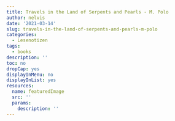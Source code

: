 ```yaml
---
title: Travels in the Land of Serpents and Pearls - M. Polo
author: nelvis
date: '2021-03-14'
slug: travels-in-the-land-of-serpents-and-pearls-m-polo
categories:
  - Lesenotizen
tags:
  - books
description: ''
toc: no
dropCap: yes
displayInMenu: no
displayInList: yes
resources:
  name: featuredImage
  src: ''
  params:
    description: ''
---
```

